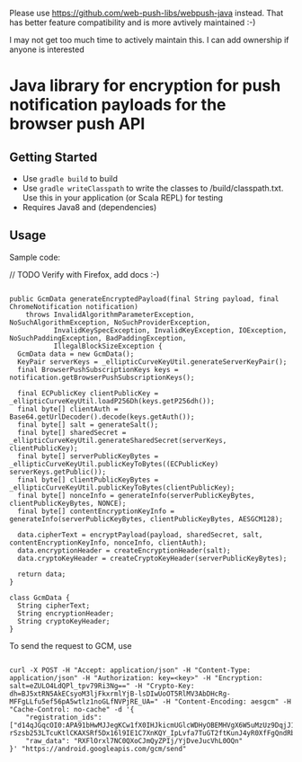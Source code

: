 Please use https://github.com/web-push-libs/webpush-java instead. That has better feature compatibility and is more avtively maintained :-)

I may not get too much time to actively maintain this. I can add ownership if anyone is interested

# Java library for encryption for push notification payloads for the browser push API

## Getting Started

- Use `gradle build` to build
- Use `gradle writeClasspath` to write the classes to <root>/build/classpath.txt. Use this in your application (or
Scala REPL) for testing
- Requires Java8 and (dependencies)

## Usage

Sample code:

// TODO Verify with Firefox, add docs :-)

```

public GcmData generateEncryptedPayload(final String payload, final ChromeNotification notification)
    throws InvalidAlgorithmParameterException, NoSuchAlgorithmException, NoSuchProviderException,
           InvalidKeySpecException, InvalidKeyException, IOException, NoSuchPaddingException, BadPaddingException,
           IllegalBlockSizeException {
  GcmData data = new GcmData();
  KeyPair serverKeys = _ellipticCurveKeyUtil.generateServerKeyPair();
  final BrowserPushSubscriptionKeys keys = notification.getBrowserPushSubscriptionKeys();

  final ECPublicKey clientPublicKey = _ellipticCurveKeyUtil.loadP256Dh(keys.getP256dh());
  final byte[] clientAuth = Base64.getUrlDecoder().decode(keys.getAuth());
  final byte[] salt = generateSalt();
  final byte[] sharedSecret = _ellipticCurveKeyUtil.generateSharedSecret(serverKeys, clientPublicKey);
  final byte[] serverPublicKeyBytes = _ellipticCurveKeyUtil.publicKeyToBytes((ECPublicKey) serverKeys.getPublic());
  final byte[] clientPublicKeyBytes = _ellipticCurveKeyUtil.publicKeyToBytes(clientPublicKey);
  final byte[] nonceInfo = generateInfo(serverPublicKeyBytes, clientPublicKeyBytes, NONCE);
  final byte[] contentEncryptionKeyInfo = generateInfo(serverPublicKeyBytes, clientPublicKeyBytes, AESGCM128);

  data.cipherText = encryptPayload(payload, sharedSecret, salt, contentEncryptionKeyInfo, nonceInfo, clientAuth);
  data.encryptionHeader = createEncryptionHeader(salt);
  data.cryptoKeyHeader = createCryptoKeyHeader(serverPublicKeyBytes);

  return data;
}

class GcmData {
  String cipherText;
  String encryptionHeader;
  String cryptoKeyHeader;
}

```

To send the request to GCM, use

```

curl -X POST -H "Accept: application/json" -H "Content-Type: application/json" -H "Authorization: key=<key>" -H "Encryption: salt=eZULO4LdQPl_tpv79Ri3Ng==" -H "Crypto-Key: dh=BJ5xtRN5AkECsyoM3ljFkxrmlYjB-lsDIwUoOT5RlMV3AbDHcRg-MFFgLLfu5ef56pA5wtlz1noGLfNVPjRE_UA=" -H "Content-Encoding: aesgcm" -H "Cache-Control: no-cache" -d '{
    "registration_ids": ["d14qJGqcOI0:APA91bHwMJJegKCw1fX0IHJkicmUGlcWDHyOBEMHVgX6W5uMzUz9DqjJ1YDtqJ-rSzsb253LTcuKtlCKAXSRf5Dx16l9IE1C7XnKQY_IpLvfa7TuGT2ftKunJ4yR0XfFgQndRbu2gawu"],
    "raw_data": "RXFlOrxl7NC0QXoCJmQyZPIj/YjDveJucVhL0OQn"
}' "https://android.googleapis.com/gcm/send"

```
